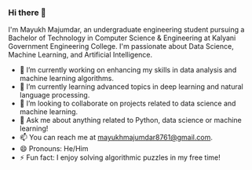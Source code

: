 ### Hi there 👋
I'm Mayukh Majumdar, an undergraduate engineering student pursuing a Bachelor of Technology in Computer Science & Engineering at Kalyani Government Engineering College. I'm passionate about Data Science, Machine Learning, and Artificial Intelligence.
- 🔭 I’m currently working on enhancing my skills in data analysis and machine learning algorithms.
- 🌱 I’m currently learning advanced topics in deep learning and natural language processing.
- 👯 I’m looking to collaborate on projects related to data science and machine learning.
- 💬 Ask me about anything related to Python, data science or machine learning!
- 📫 You can reach me at mayukhmajumdar8761@gmail.com.
- 😄 Pronouns: He/Him
- ⚡ Fun fact: I enjoy solving algorithmic puzzles in my free time!
